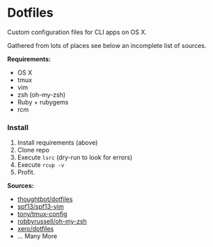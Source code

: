 # Dotfiles

Custom configuration files for CLI apps on OS X.

Gathered from lots of places see below an incomplete list of sources.

**Requirements:**

- OS X
- tmux
- vim
- zsh (oh-my-zsh)
- Ruby + rubygems
- rcm

### Install

1. Install requirements (above)
2. Clone repo
3. Execute `lsrc` (dry-run to look for errors)
4. Execute `rcup -v`
5. Profit.

**Sources:**

- [thoughtbot/dotfiles](https://github.com/thoughtbot/dotfiles)
- [spf13/spf13-vim](https://github.com/spf13/spf13-vim)
- [tony/tmux-config](https://github.com/tony/tmux-config)
- [robbyrussell/oh-my-zsh](https://github.com/tony/tmux-config)
- [xero/dotfiles](https://github.com/xero/dotfiles)
- ... Many More
